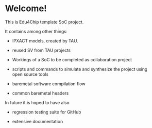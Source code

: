 # Welcome!

This is Edu4Chip template SoC project.

It contains among other things:

* IPXACT models, created by TAU.

* reused SV from TAU projects

* Workings of a SoC to be completed as collaboration project

* scripts and commands to simulate and synthesize the project using open source tools

* baremetal software compilation flow

* common baremetal headers

In future it is hoped to have also

* regression testing suite for GitHub

* extensive documentation 
